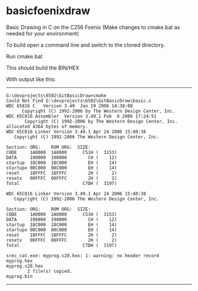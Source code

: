 # basicfoenixdraw
Basic Drawing in C on the C256 Foenix
(Make changes to cmake.bat as needed for your environment)

To build open a command line and switch to the cloned directory.


Run cmake.bat 

This should build the BIN/HEX

With output like this:
***
```
G:\devprojects\6502\GitBasicDraw>cmake
Could Not Find G:\devprojects\6502\GitBasicDraw\basic.s
WDC 65816 C   Version 3.49  Jan 19 2006 14:38:08
      Copyright (C) 1992-2006 by The Western Design Center, Inc.
WDC 65C816 Assembler  Version 3.49.1 Feb  6 2006 17:24:51
       Copyright (C) 1992-2006 by The Western Design Center, Inc.
allocated 4364 bytes of memory.
WDC 65C816 Linker Version 3.49.1 Apr 24 2006 15:40:38
   Copyright (C) 1992-2006 The Western Design Center, Inc.

Section: ORG:    ROM ORG:  SIZE:
CODE     1A0000  1A0000      C51H (  3153)
DATA     190000  190000        CH (    12)
startup  18C000  18C000        EH (    14)
startupx 00C000  00C000        EH (    14)
reset    18FFFC  18FFFC        2H (     2)
resetx   00FFFC  00FFFC        2H (     2)
Total                        C7DH (  3197)

WDC 65C816 Linker Version 3.49.1 Apr 24 2006 15:40:38
   Copyright (C) 1992-2006 The Western Design Center, Inc.

Section: ORG:    ROM ORG:  SIZE:
CODE     1A0000  1A0000      C51H (  3153)
DATA     190000  190000        CH (    12)
startup  18C000  18C000        EH (    14)
startupx 00C000  00C000        EH (    14)
reset    18FFFC  18FFFC        2H (     2)
resetx   00FFFC  00FFFC        2H (     2)
Total                        C7DH (  3197)

srec_cat.exe: myprog.s28.hex: 1: warning: no header record
myprog.hex
myprog.s28.hex
        2 file(s) copied.
myprog.bin
```
***
